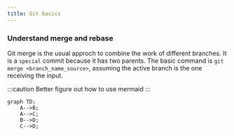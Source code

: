 ```yaml
---
title: Git basics
---
```

### Understand merge and rebase
Git merge is the usual approch to combine the work of different branches. It is a `special` commit because it has two parents. The basic command is ```git merge <branch_name_source>```, assuming the active branch is the one receiving the input.

:::caution
Better figure out how to use mermaid
:::

```mermaid
graph TD;
    A-->B;
    A-->C;
    B-->D;
    C-->D;
```

